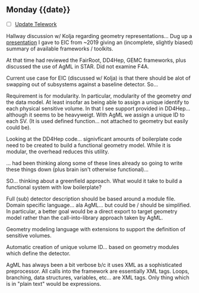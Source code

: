 ## Monday {{date}}

- [ ] [Update Telework](https://docs.google.com/spreadsheets/d/16AZZBiKL1s6eGgH2KFiJPnD8-TjRsC0HYy4Qdmbr358/edit#gid=0)

Hallway discussion w/ Kolja regarding geometry representations...  Dug up a [presentation](https://docs.google.com/presentation/d/1cXiCbyErepP6Hs8_O0mw4AnWj4jptTXAnbL7EFVh4I8/edit?usp=sharing) I gave to EIC from ~2019 giving an (incomplete, slightly biased) summary of available frameworks / toolkits.

At that time had reviewed the FairRoot, DD4Hep, GEMC frameworks, plus discussed the use of AgML in STAR.  Did not examine F4A.  

Current use case for EIC (discussed w/ Kolja) is that there should be alot of swapping out of subsystems against a baseline detector.  So...

Requirement is for modularity.   In particular, modularity of the geometry *and* the data model.  At least insofar as being able to assign a unique identify to each physical sensitive volume.  In that I see support provided in DD4Hep... although it seems to be heavyweigt.  With AgML we assign a unique ID to each SV.  (It is used defined function... not attached to geometry but easily could be).  

Looking at the DD4Hep code... signivficant amounts of boilerplate code need to be created to build a functional geometry model.  While it is modular, the overhead reduces this utility.

... had been thinking along some of these lines already so going to write these things down (plus brain isn't otherwise functional)...

SO... thinking about a greenfield approach.  What would it take to build a functional system with low boilerplate?

Full (sub) detector description should be based around a module file.
Domain specific language... ala AgML... but could be / should be simplified.  In particular, a better goal would be a direct export to target geometry model rather than the call-into-library approach taken by AgML.

Geometry modeling language with extensions to support the definition of sensitive volumes.

Automatic creation of unique volume ID... based on geometry modules which define the detector.

AgML has always been a bit verbose b/c it uses XML as a sophisticated preprocessor.  All calls into the framework are essentially XML tags.  Loops,
branching, data structures, variables, etc... are XML tags.  Only thing which is in "plain text" would be expressions.



